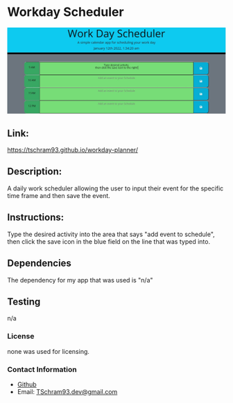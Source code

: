 # Workday Scheduler

![Picture of application](Capture.JPG)
            
## Link:
https://tschram93.github.io/workday-planner/
## Description: 
A daily work scheduler allowing the user to input their event for the specific time frame and then save the event.

## Instructions: 
Type the desired activity into the area that says "add event to schedule", then click the save icon in the blue field on the line that was typed into.

## Dependencies
The dependency for my app that was used is "n/a"

## Testing
n/a

### License
none was used for licensing.

### Contact Information
* [Github](https://github.com/Tschram93)
* Email:  TSchram93.dev@gmail.com
